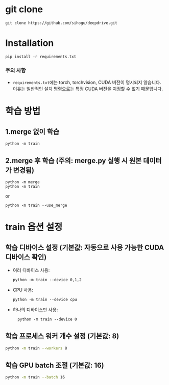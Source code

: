 # git clone
    git clone https://github.com/sihogu/deepdrive.git

# Installation
    pip install -r requirements.txt

### 주의 사항
- `requirements.txt`에는 torch, torchvision, CUDA 버전이 명시되지 않습니다.
이유는 일반적인 설치 명령으로는 특정 CUDA 버전을 지정할 수 없기 때문입니다.

# 학습 방법
## 1.merge 없이 학습 
    python -m train

## 2.merge 후 학습 (주의: merge.py 실행 시 원본 데이터가 변경됨)
    python -m merge
    python -m train

or

    python -m train --use_merge

# train 옵션 설정
## 학습 디바이스 설정 (기본값: 자동으로 사용 가능한 CUDA 디바이스 확인)



- 여러 디바이스 사용:

      python -m train --device 0,1,2

- CPU 사용:
  
      python -m train --device cpu
- 하나의 디바이스만 사용:

        python -m train --device 0

## 학습 프로세스 워커 개수 설정 (기본값: 8)

```bash
python -m train --workers 8
```

## 학습 GPU batch 조절 (기본값: 16)

```bash
python -m train --batch 16
```
